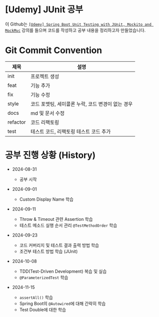 # [Udemy] JUnit 공부
이 Github는 [```[Udemy] Spring Boot Unit Testing with JUnit, Mockito and MockMvc```](https://www.udemy.com/course/spring-boot-unit-testing/?couponCode=JUST4U02223) 강의를 들으며 코드를 작성하고 공부 내용을 정리하고자 만들었습니다.

# Git Commit Convention
| 제목 | 설명 |
|-----|-----|
| init | 프로젝트 생성 |
| feat | 기능 추가 |
| fix | 기능 수정 |
| style | 코드 포맷팅, 세미콜론 누락, 코드 변경이 없는 경우 |
| docs | md 및 문서 수정 |
| refactor | 코드 리팩토링 |
| test | 테스트 코드, 리팩토링 테스트 코드 추가 |


# 공부 진행 상황 (History)
* 2024-08-31
  * 공부 시작

* 2024-09-01
  * Custom Display Name 학습

* 2024-09-11
  * Throw & Timeout 관련 Assertion 학습
  * 테스트 메소드 실행 순서 관리 ```@TestMethodOrder``` 학습

* 2024-09-23
  * 코드 커버리지 및 테스트 결과 출력 방법 학습
  * 조건부 테스트 방법 학습 (JUnit)

* 2024-10-08
  * TDD(Test-Driven Development) 복습 및 실습
  * ```@ParameterizedTest``` 학습

* 2024-11-15
  * ```assertAll()``` 학습
  * Spring Boot의 ```@Autowired```에 대해 간략히 학습
  * Test Double에 대한 학습